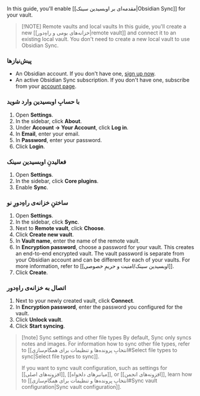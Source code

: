 In this guide, you'll enable [[مقدمه‌ای بر اوبسیدین سینک|Obsidian Sync]] for your vault.


> [!NOTE] Remote vaults and local vaults
> In this guide, you'll create a new [[خزانه‌های بومی و راهِ‌دور|remote vault]] and connect it to an existing local vault. You don't need to create a new local vault to use Obsidian Sync.

### پیش‌نیازها

- An Obsidian account. If you don't have one, [sign up now](https://obsidian.md/account#mode=signup).
- An active Obsidian Sync subscription. If you don't have one, subscribe from your [account page](https://obsidian.md/account).

### با حسابِ اوبسیدین وارد شوید

1. Open **Settings**.
2. In the sidebar, click **About**.
3. Under **Account → Your Account**, click **Log in**.
4. In **Email**, enter your email.
5. In **Password**, enter your password.
6. Click **Login**.

### فعالیدنِ اوبسیدین سینک

1. Open **Settings**.
2. In the sidebar, click **Core plugins**.
3. Enable **Sync**.

### ساختنِ خزانه‌ی راهِ‌دورِ نو

1. Open **Settings**.
2. In the sidebar, click **Sync**.
3. Next to **Remote vault**, click **Choose**.
4. Click **Create new vault**.
5. In **Vault name**, enter the name of the remote vault.
6. In **Encryption password**, choose a password for your vault. This creates an end-to-end encrypted vault. The vault password is separate from your Obsidian account and can be different for each of your vaults. For more information, refer to [[اوبسیدین سینک/امنیت و حریمِ خصوصی]].
7. Click **Create**.

### اتصال به خزانه‌ی راهِ‌دور

1. Next to your newly created vault, click **Connect**.
2. In **Encryption password**, enter the password you configured for the vault.
3. Click **Unlock vault**.
4. Click **Start syncing**.

> [!note] Sync settings and other file types
> By default, Sync only syncs notes and images. For information how to sync other file types, refer to [[انتخابِ پرونده‌ها و تنظیمات برای همگام‌سازی#Select file types to sync|Select file types to sync]].
>
> If you want to sync vault configuration, such as settings for [[افزونه‌های اصلی]], [[میانبرهای دلخواه]], or [[افزونه‌های انجمن]], learn how to [[انتخابِ پرونده‌ها و تنظیمات برای همگام‌سازی#Sync vault configuration|Sync vault configuration]].


